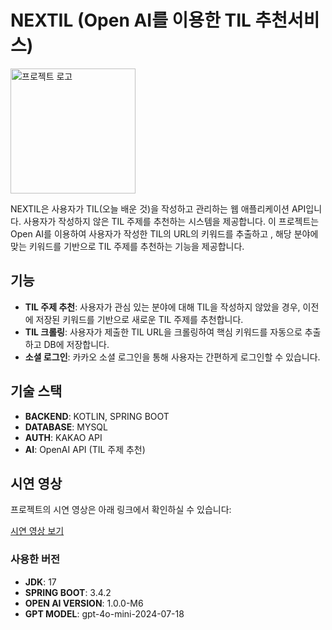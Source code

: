 # NEXTIL (Open AI를 이용한 TIL 추천서비스)
<img src="https://raw.githubusercontent.com/kotlin2024/NEXTIL/master/DALL%C2%B7E%202025-02-17%2015.02.37%20-%20A%20modern%20and%20sleek%20logo%20for%20'NEXTIL'.%20The%20logo%20should%20feature%20a%20futuristic%20and%20minimalistic%20design%2C%20incorporating%20elements%20that%20symbolize%20technology%2C%20.webp" alt="프로젝트 로고" width="200"/>

NEXTIL은 사용자가 TIL(오늘 배운 것)을 작성하고 관리하는 웹 애플리케이션 API입니다. 사용자가 작성하지 않은 TIL 주제를 추천하는 시스템을 제공합니다. 이 프로젝트는 Open AI를 이용하여 사용자가 작성한 TIL의 URL의 키워드를 추출하고 , 해당 분야에 맞는 키워드를 기반으로 TIL 주제를 추천하는 기능을 제공합니다.

## 기능

- **TIL 주제 추천**: 사용자가 관심 있는 분야에 대해 TIL을 작성하지 않았을 경우, 이전에 저장된 키워드를 기반으로 새로운 TIL 주제를 추천합니다.
- **TIL 크롤링**: 사용자가 제출한 TIL URL을 크롤링하여 핵심 키워드를 자동으로 추출하고 DB에 저장합니다.
- **소셜 로그인**: 카카오 소셜 로그인을 통해 사용자는 간편하게 로그인할 수 있습니다.


## 기술 스택

- **BACKEND**: KOTLIN, SPRING BOOT
- **DATABASE**: MYSQL
- **AUTH**: KAKAO API
- **AI**: OpenAI API (TIL 주제 추천)

## 시연 영상
프로젝트의 시연 영상은 아래 링크에서 확인하실 수 있습니다:

[시연 영상 보기](https://www.youtube.com/watch?v=Z-uFxGYOgE4)


### 사용한 버전

- **JDK**: 17
- **SPRING BOOT**: 3.4.2
- **OPEN AI VERSION**: 1.0.0-M6
- **GPT MODEL**: gpt-4o-mini-2024-07-18
